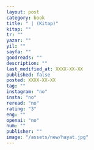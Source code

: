 ```yaml
---
layout: post
category: book
title: " | (Kitap)"
kitap: ""
tr: ""
yazar: ""
yil: ""
sayfa: ""
goodreads: ""
description: ""
last_modified_at: XXXX-XX-XX
published: false
posted: XXXX-XX-XX
tag: ""
instagram: "no"
insta: "no"
reread: "no"
rating: "3"
eng: ""
openai: "no"
num: ""
publisher: ""
image: "/assets/new/hayat.jpg"
---
```

